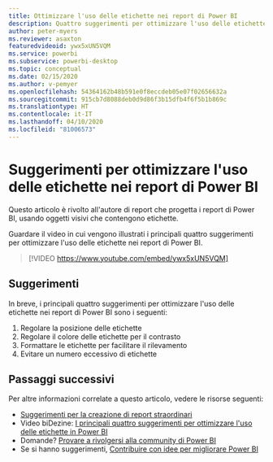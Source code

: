 ```yaml
---
title: Ottimizzare l'uso delle etichette nei report di Power BI
description: Quattro suggerimenti per ottimizzare l'uso delle etichette negli oggetti visivi dei report di Power BI, in Power BI Desktop o nel servizio Power BI.
author: peter-myers
ms.reviewer: asaxton
featuredvideoid: ywx5xUN5VQM
ms.service: powerbi
ms.subservice: powerbi-desktop
ms.topic: conceptual
ms.date: 02/15/2020
ms.author: v-pemyer
ms.openlocfilehash: 54364162b48b591e0f8eccdeb05e07f02656632a
ms.sourcegitcommit: 915cb7d8088deb0d9d86f3b15dfb4f6f5b1b869c
ms.translationtype: HT
ms.contentlocale: it-IT
ms.lasthandoff: 04/10/2020
ms.locfileid: "81006573"
---
```

# <a name="tips-to-optimize-the-use-of-labels-in-power-bi-reports"></a>Suggerimenti per ottimizzare l'uso delle etichette nei report di Power BI

Questo articolo è rivolto all'autore di report che progetta i report di Power BI, usando oggetti visivi che contengono etichette.

Guardare il video in cui vengono illustrati i principali quattro suggerimenti per ottimizzare l'uso delle etichette nei report di Power BI.

> [!VIDEO https://www.youtube.com/embed/ywx5xUN5VQM]

## <a name="tips"></a>Suggerimenti

In breve, i principali quattro suggerimenti per ottimizzare l'uso delle etichette nei report di Power BI sono i seguenti:

1. Regolare la posizione delle etichette
1. Regolare il colore delle etichette per il contrasto
1. Formattare le etichette per facilitare il rilevamento
1. Evitare un numero eccessivo di etichette

## <a name="next-steps"></a>Passaggi successivi

Per altre informazioni correlate a questo articolo, vedere le risorse seguenti:

- [Suggerimenti per la creazione di report straordinari](../power-bi-reports-tips-and-tricks-for-creating.md)
- Video biDezine: [I principali quattro suggerimenti per ottimizzare l'uso delle etichette in Power BI](https://www.youtube.com/watch?v=ywx5xUN5VQM)
- Domande? [Provare a rivolgersi alla community di Power BI](https://community.powerbi.com/)
- Se si hanno suggerimenti, [Contribuire con idee per migliorare Power BI](https://ideas.powerbi.com)
